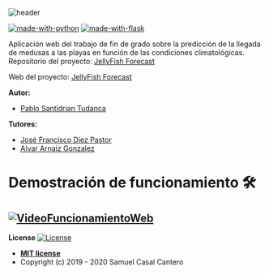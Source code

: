 ![header](https://github.com/psnti/Jellyfish_Forecast/blob/master/docs/latex/img/logo.png)

[![made-with-python](https://img.shields.io/badge/Made%20with-Python-green)](https://www.python.org/)
[![made-with-flask](https://img.shields.io/badge/Made%20with-Flask-orange)](https://flask.palletsprojects.com/en/1.1.x/)

Aplicación web del trabajo de fin de grado sobre la predicción de la llegada de medusas a las playas en función de las condiciones climatológicas.
Repositorio del proyecto: [JellyFish Forecast](https://github.com/psnti/Jellyfish_Forecast)

Web del proyecto: [JellyFish Forecast](https://jellyfish-forecast.herokuapp.com)<br/>

**Autor:**
- [Pablo Santidrian Tudanca](www.linkedin.com/in/pablo-santidrian-tudanca)<br>

**Tutores:**
- [José Francisco Diez Pastor](https://github.com/joseFranciscoDiez)<br>
- [Alvar Arnaiz Gonzalez](https://github.com/alvarag)

# Demostración de funcionamiento 🛠️

[![VideoFuncionamientoWeb](https://i9.ytimg.com/vi/J_LEeupW-w4/mqdefault.jpg?time=1593454703305&sqp=CKTf6PcF&rs=AOn4CLCWTHc3g_KSmiQfweMTlsp9HzZjmw)](https://youtu.be/J_LEeupW-w4)
---
**License**
[![License](http://img.shields.io/:license-mit-blue.svg)](http://badges.mit-license.org)
- **[MIT license](http://opensource.org/licenses/mit-license.php)**
- Copyright (c) 2019 - 2020 Samuel Casal Cantero 
